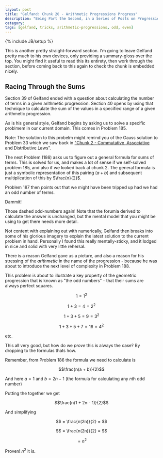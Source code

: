 ```yaml
---
layout: post
title: "Gelfand: Chunk 20 - Arithmetic Progressions Progress"
description: "Being Part the Second, in a Series of Posts on Progression"
category: 
tags: [gelfand, tricks, arithmetic-progressions, odd, even]
---
```

{% include JB/setup %}

This is another pretty straight-forward section.  I'm going to leave Gelfand pretty much to his own devices, only providing a summary-gloss over the top.  You might find it useful to read this its entirety, then work through the section, before coming back to this again to check the chunk is embedded nicely.

## Racing Through the Sums

Section 39 of Gelfand ended with a question about calculating the number of terms in a given arithmetic progression. Section 40 opens by using that technique to calculate the sum of the values in a specified range of a given arithmetic progression.

As is his general style, Gelfand begins by asking us to solve a specific problmem in our current domain.  This comes in Problem 185.

Note: The solution to this probelm might remind you of the Gauss solution to Problem 33 which we saw back in ["Chunk 2 - Commutative, Associative and Distributive Laws"](https://andrewharmellaw.github.io/2016/11/23/gelfands-algebra-chunk-2-commutative-associative-and-distributive-laws).

The next Problem (186) asks us to figure out a general formula for sums of terms.  This is solved for us, and makes a lot of sense if we self-solved problem 185, and also if we looked back at chunk 2.  The general formula is just a symbolic representation of this pairing $(a + b)$ and subsequent multiplication of this by $\frac{n}{2}$.

Problem 187 then points out that we might have been tripped up had we had an odd number of terms.  

Dammit! 

Those dashed odd-numbers again!  Note that the forumla derived to calculate the answer is unchanged, but the mental model that you might be using to get there needs more detail.

Not content with explaining out with numerically, Gelfand then breaks into some of his glorious imagery to explain the latest solution to the current problem in hand.  Personally I found this really mentally-sticky, and it lodged in nice and solid with very little rehersal.

There is a reason Gelfand gave us a picture, and also a reason for his stressing of the _arithmetic_ in the name of the progression - because he was about to introduce the next level of complexity in Problem 188.

This problem is about to illustrate a key property of the geometric progression that is known as "the odd numbers" - that their sums are always perfect squares.

$$1 = 1^2$$

$$1 + 3 = 4 = 2^2$$

$$1 + 3 + 5 = 9 = 3^2$$

$$1 + 3 + 5 + 7 = 16= 4^2$$

etc.

This all very good, but how do we _prove_ this is always the case?  By dropping to the formulas thats how.

Remember, from Problem 186 the formula we need to calculate  is 

$$\frac{n(a + b)}{2}$$

And here $a = 1$ and $b = 2n - 1$ (the formula for calculating any $n$th odd number)

Putting the together we get

$$\frac{n(1 + 2n - 1)}{2}$$

And simplifying

$$ = \frac{n(2n)}{2} = $$

$$ = \frac{n(2n)}{2} = $$

$$ = n^2$$

Proven!  $n^2$ it is.
